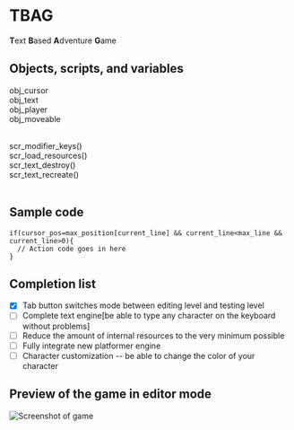# TBAG
<b>T</b>ext <b>B</b>ased <b>A</b>dventure <b>G</b>ame <br>

## Objects, scripts, and variables
obj_cursor <br>
obj_text <br>
obj_player <br>
obj_moveable <br><br>

scr_modifier_keys() <br>
scr_load_resources() <br>
scr_text_destroy() <br>
scr_text_recreate() <br><br>

## Sample code
```gml
if(cursor_pos=max_position[current_line] && current_line<max_line && current_line>0){
  // Action code goes in here
}
```

## Completion list
- [x] Tab button switches mode between editing level and testing level
- [ ] Complete text engine[be able to type any character on the keyboard without problems]
- [ ] Reduce the amount of internal resources to the very minimum possible
- [ ] Fully integrate new platformer engine
- [ ] Character customization -- be able to change the color of your character

## Preview of the game in editor mode
![Screenshot of game](https://github.com/UncookedChickens/uncookedchickens.github.io/blob/master/img/TBAG_splash.png?raw=true)
